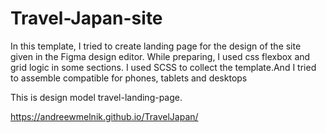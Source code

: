 # Travel-Japan-site

In this template, I tried to create landing page for the design of the site given in the Figma design editor. While preparing, I used css flexbox and grid logic in some sections. I used SCSS to collect the template.And I tried to assemble compatible for phones, tablets and desktops
  
This is design model travel-landing-page. 

https://andreewmelnik.github.io/TravelJapan/
